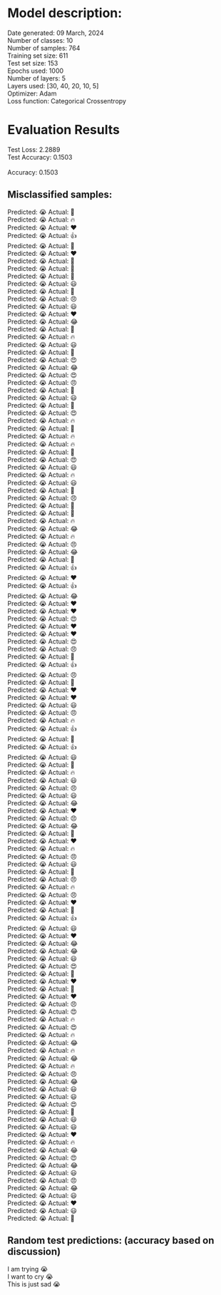 # Model description:<br>
Date generated: 09 March, 2024<br>
Number of classes: 10<br>
Number of samples: 764<br>
Training set size: 611<br>
Test set size: 153<br>
Epochs used: 1000<br>
Number of layers: 5<br>
Layers used: [30, 40, 20, 10, 5]<br>
Optimizer: Adam<br>
Loss function: Categorical Crossentropy<br>
# Evaluation Results<br>
Test Loss: 2.2889<br>
Test Accuracy: 0.1503<br><br>
Accuracy: 0.1503

## Misclassified samples:<br>
Predicted: 😭 Actual: 🤔<br>
Predicted: 😭 Actual: 🔥<br>
Predicted: 😭 Actual: ❤️<br>
Predicted: 😭 Actual: 👍<br>
Predicted: 😭 Actual: 🙏<br>
Predicted: 😭 Actual: ❤️<br>
Predicted: 😭 Actual: 🤔<br>
Predicted: 😭 Actual: 🙏<br>
Predicted: 😭 Actual: 🙏<br>
Predicted: 😭 Actual: 😃<br>
Predicted: 😭 Actual: 🤔<br>
Predicted: 😭 Actual: 😠<br>
Predicted: 😭 Actual: 😃<br>
Predicted: 😭 Actual: ❤️<br>
Predicted: 😭 Actual: 😂<br>
Predicted: 😭 Actual: 🤔<br>
Predicted: 😭 Actual: 🔥<br>
Predicted: 😭 Actual: 😃<br>
Predicted: 😭 Actual: 🙏<br>
Predicted: 😭 Actual: 😍<br>
Predicted: 😭 Actual: 😂<br>
Predicted: 😭 Actual: 😍<br>
Predicted: 😭 Actual: 😠<br>
Predicted: 😭 Actual: 🙏<br>
Predicted: 😭 Actual: 😃<br>
Predicted: 😭 Actual: 🙏<br>
Predicted: 😭 Actual: 😍<br>
Predicted: 😭 Actual: 🔥<br>
Predicted: 😭 Actual: 🙏<br>
Predicted: 😭 Actual: 🔥<br>
Predicted: 😭 Actual: 🔥<br>
Predicted: 😭 Actual: 🤔<br>
Predicted: 😭 Actual: 😍<br>
Predicted: 😭 Actual: 😃<br>
Predicted: 😭 Actual: 🔥<br>
Predicted: 😭 Actual: 😃<br>
Predicted: 😭 Actual: 🙏<br>
Predicted: 😭 Actual: 😠<br>
Predicted: 😭 Actual: 🙏<br>
Predicted: 😭 Actual: 🙏<br>
Predicted: 😭 Actual: 🔥<br>
Predicted: 😭 Actual: 😂<br>
Predicted: 😭 Actual: 🔥<br>
Predicted: 😭 Actual: 😠<br>
Predicted: 😭 Actual: 😂<br>
Predicted: 😭 Actual: 🤔<br>
Predicted: 😭 Actual: 👍<br>
Predicted: 😭 Actual: ❤️<br>
Predicted: 😭 Actual: 👍<br>
Predicted: 😭 Actual: 😂<br>
Predicted: 😭 Actual: ❤️<br>
Predicted: 😭 Actual: ❤️<br>
Predicted: 😭 Actual: 😍<br>
Predicted: 😭 Actual: ❤️<br>
Predicted: 😭 Actual: ❤️<br>
Predicted: 😭 Actual: 😍<br>
Predicted: 😭 Actual: 😠<br>
Predicted: 😭 Actual: 🙏<br>
Predicted: 😭 Actual: 👍<br>
Predicted: 😭 Actual: 😠<br>
Predicted: 😭 Actual: 🙏<br>
Predicted: 😭 Actual: ❤️<br>
Predicted: 😭 Actual: ❤️<br>
Predicted: 😭 Actual: 😃<br>
Predicted: 😭 Actual: 😠<br>
Predicted: 😭 Actual: 🔥<br>
Predicted: 😭 Actual: 👍<br>
Predicted: 😭 Actual: 🤔<br>
Predicted: 😭 Actual: 👍<br>
Predicted: 😭 Actual: 😃<br>
Predicted: 😭 Actual: 🙏<br>
Predicted: 😭 Actual: 🔥<br>
Predicted: 😭 Actual: 😃<br>
Predicted: 😭 Actual: 😠<br>
Predicted: 😭 Actual: 😃<br>
Predicted: 😭 Actual: 😂<br>
Predicted: 😭 Actual: ❤️<br>
Predicted: 😭 Actual: 😠<br>
Predicted: 😭 Actual: 😂<br>
Predicted: 😭 Actual: 🙏<br>
Predicted: 😭 Actual: ❤️<br>
Predicted: 😭 Actual: 🔥<br>
Predicted: 😭 Actual: 😠<br>
Predicted: 😭 Actual: 😃<br>
Predicted: 😭 Actual: 🤔<br>
Predicted: 😭 Actual: 😠<br>
Predicted: 😭 Actual: 🔥<br>
Predicted: 😭 Actual: 😠<br>
Predicted: 😭 Actual: ❤️<br>
Predicted: 😭 Actual: 🙏<br>
Predicted: 😭 Actual: 👍<br>
Predicted: 😭 Actual: 😃<br>
Predicted: 😭 Actual: ❤️<br>
Predicted: 😭 Actual: 😂<br>
Predicted: 😭 Actual: 😂<br>
Predicted: 😭 Actual: 😃<br>
Predicted: 😭 Actual: 😍<br>
Predicted: 😭 Actual: 🙏<br>
Predicted: 😭 Actual: ❤️<br>
Predicted: 😭 Actual: 🙏<br>
Predicted: 😭 Actual: ❤️<br>
Predicted: 😭 Actual: 😠<br>
Predicted: 😭 Actual: 😍<br>
Predicted: 😭 Actual: 🔥<br>
Predicted: 😭 Actual: 😍<br>
Predicted: 😭 Actual: 🔥<br>
Predicted: 😭 Actual: 😂<br>
Predicted: 😭 Actual: 🔥<br>
Predicted: 😭 Actual: 😂<br>
Predicted: 😭 Actual: 🔥<br>
Predicted: 😭 Actual: 😠<br>
Predicted: 😭 Actual: 😂<br>
Predicted: 😭 Actual: 😃<br>
Predicted: 😭 Actual: 😃<br>
Predicted: 😭 Actual: 😍<br>
Predicted: 😭 Actual: 🤔<br>
Predicted: 😭 Actual: 😃<br>
Predicted: 😭 Actual: 😃<br>
Predicted: 😭 Actual: ❤️<br>
Predicted: 😭 Actual: 🔥<br>
Predicted: 😭 Actual: 😂<br>
Predicted: 😭 Actual: 😍<br>
Predicted: 😭 Actual: 😂<br>
Predicted: 😭 Actual: 😃<br>
Predicted: 😭 Actual: 😠<br>
Predicted: 😭 Actual: 😂<br>
Predicted: 😭 Actual: 😃<br>
Predicted: 😭 Actual: ❤️<br>
Predicted: 😭 Actual: 😃<br>
Predicted: 😭 Actual: 🤔<br>

## Random test predictions: (accuracy based on discussion)<br>
I am trying 😭<br>
I want to cry 😭<br>
This is just sad 😭<br>
